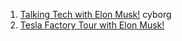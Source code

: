 1. [Talking Tech with Elon Musk!](https://www.youtube.com/watch?v=MevKTPN4ozw) cyborg
2. [Tesla Factory Tour with Elon Musk!](https://www.youtube.com/watch?v=mr9kK0_7x08)
